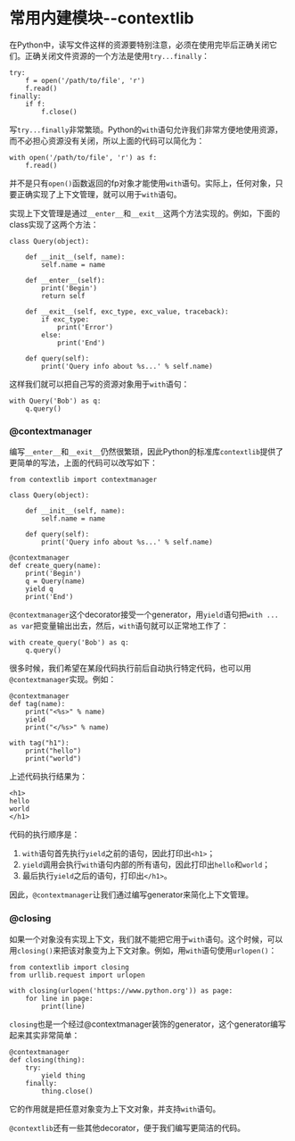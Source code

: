 # 常用内建模块--contextlib

在Python中，读写文件这样的资源要特别注意，必须在使用完毕后正确关闭它们。正确关闭文件资源的一个方法是使用`try...finally`：


```
try:
    f = open('/path/to/file', 'r')
    f.read()
finally:
    if f:
        f.close()
```


写`try...finally`非常繁琐。Python的`with`语句允许我们非常方便地使用资源，而不必担心资源没有关闭，所以上面的代码可以简化为：


```
with open('/path/to/file', 'r') as f:
    f.read()
```


并不是只有`open()`函数返回的fp对象才能使用`with`语句。实际上，任何对象，只要正确实现了上下文管理，就可以用于`with`语句。


实现上下文管理是通过`__enter__`和`__exit__`这两个方法实现的。例如，下面的class实现了这两个方法：


```
class Query(object):

    def __init__(self, name):
        self.name = name

    def __enter__(self):
        print('Begin')
        return self
    
    def __exit__(self, exc_type, exc_value, traceback):
        if exc_type:
            print('Error')
        else:
            print('End')
    
    def query(self):
        print('Query info about %s...' % self.name)
```


这样我们就可以把自己写的资源对象用于`with`语句：


```
with Query('Bob') as q:
    q.query()
```


### @contextmanager


编写`__enter__`和`__exit__`仍然很繁琐，因此Python的标准库`contextlib`提供了更简单的写法，上面的代码可以改写如下：


```
from contextlib import contextmanager

class Query(object):

    def __init__(self, name):
        self.name = name

    def query(self):
        print('Query info about %s...' % self.name)

@contextmanager
def create_query(name):
    print('Begin')
    q = Query(name)
    yield q
    print('End')
```


`@contextmanager`这个decorator接受一个generator，用`yield`语句把`with ... as var`把变量输出出去，然后，`with`语句就可以正常地工作了：


```
with create_query('Bob') as q:
    q.query()
```


很多时候，我们希望在某段代码执行前后自动执行特定代码，也可以用`@contextmanager`实现。例如：


```
@contextmanager
def tag(name):
    print("<%s>" % name)
    yield
    print("</%s>" % name)

with tag("h1"):
    print("hello")
    print("world")
```


上述代码执行结果为：


```
<h1>
hello
world
</h1>
```


代码的执行顺序是：


1. `with`语句首先执行`yield`之前的语句，因此打印出`<h1>`；
1. `yield`调用会执行`with`语句内部的所有语句，因此打印出`hello`和`world`；
1. 最后执行`yield`之后的语句，打印出`</h1>`。


因此，`@contextmanager`让我们通过编写generator来简化上下文管理。


### @closing


如果一个对象没有实现上下文，我们就不能把它用于`with`语句。这个时候，可以用`closing()`来把该对象变为上下文对象。例如，用`with`语句使用`urlopen()`：


```
from contextlib import closing
from urllib.request import urlopen

with closing(urlopen('https://www.python.org')) as page:
    for line in page:
        print(line)
```


`closing`也是一个经过@contextmanager装饰的generator，这个generator编写起来其实非常简单：


```
@contextmanager
def closing(thing):
    try:
        yield thing
    finally:
        thing.close()
```


它的作用就是把任意对象变为上下文对象，并支持`with`语句。


`@contextlib`还有一些其他decorator，便于我们编写更简洁的代码。

